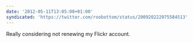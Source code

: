 ```yaml
---
date: '2012-05-11T13:05:08+01:00'
syndicated: 'https://twitter.com/roobottom/status/200920222075584513'
---
```

Really considering not renewing my Flickr account.
